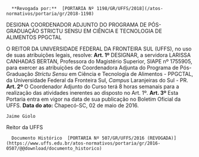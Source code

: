       **Revogada por:**  [PORTARIA Nº 1198/GR/UFFS/2018](/atos-normativos/portaria/gr/2018-1198) 

   DESIGNA COORDENADOR ADJUNTO DO PROGRAMA DE PÓS-GRADUAÇÃO STRICTU SENSU EM CIÊNCIA E TECNOLOGIA DE ALIMENTOS PPGCTAL  

 O REITOR DA UNIVERSIDADE FEDERAL DA FRONTEIRA SUL (UFFS), no uso de suas atribuições legais, resolve:   **Art. 1º** DESIGNAR, a servidora LARISSA CANHADAS BERTAN, Professora do Magistério Superior, SIAPE nº 1755905, para exercer as atribuições de Coordenadora Adjunta do Programa de Pós-Graduação *Strictu Sensu* em Ciência e Tecnologia de Alimentos - PPGCTAL, da Universidade Federal da Fronteira Sul, *Campus* Laranjeiras do Sul - PR.   **Art. 2º** O Coordenador Adjunto do Curso terá 8 horas semanais para a realização das atividades inerentes ao disposto no Art. 1º.   **Art. 3º** Esta Portaria entra em vigor na data de sua publicação no Boletim Oficial da UFFS.      **Data do ato:** Chapecó-SC, 02 de maio de 2016.   
 

    Jaime Giolo   
 Reitor da UFFS 

      Documento Histórico  [PORTARIA Nº 507/GR/UFFS/2016 (REVOGADA)](https://www.uffs.edu.br/atos-normativos/portaria/gr/2016-0507/@@download/documento_historico)     
      